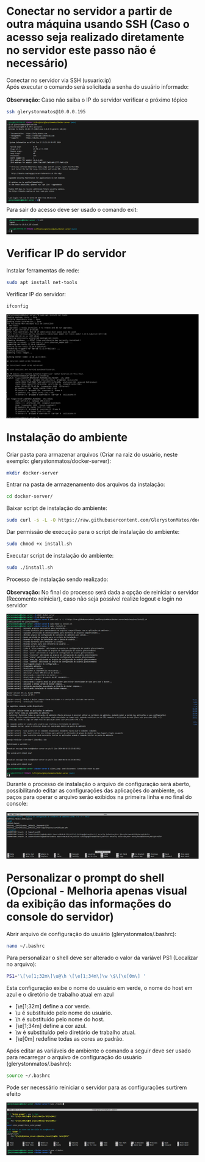 # Conectar no servidor a partir de outra máquina usando SSH (Caso o acesso seja realizado diretamente no servidor este passo não é necessário)

Conectar no servidor via SSH (usuario:ip)<br>
Após executar o comando será solicitada a senha do usuário informado:<br><br>
<b>Observação:</b> Caso não saiba o IP do servidor verificar o próximo tópico

```bash
ssh glerystonmatos@10.0.0.195
```

<img alt="ambiente" src="./conectar_servidor.png" style="margin-bottom: -9px !important">

Para sair do acesso deve ser usado o comando exit:

<img alt="ambiente" src="./sair_servidor.png" style="margin-bottom: -9px !important">

# Verificar IP do servidor

Instalar ferramentas de rede:
```bash
sudo apt install net-tools
```

Verificar IP do servidor:
```bash
ifconfig
```

<img alt="ambiente" src="./net_tools.png" style="margin-bottom: -9px !important">

# Instalação do ambiente

Criar pasta para armazenar arquivos (Criar na raiz do usuário, neste exemplo: glerystonmatos/docker-server):
```bash
mkdir docker-server
```

Entrar na pasta de armazenamento dos arquivos da instalação:
```bash
cd docker-server/
```

Baixar script de instalação do ambiente:
```bash
sudo curl -s -L -O https://raw.githubusercontent.com/GlerystonMatos/docker-server/main/arquivos/install.sh
```

Dar permissão de execução para o script de instalação do ambiente:
```bash
sudo chmod +x install.sh
```

Executar script de instalação do ambiente:
```bash
sudo ./install.sh
```

Processo de instalação sendo realizado:<br><br>
<b>Observação:</b> No final do processo será dada a opção de reiniciar o servidor (Recomento reiniciar), caso não seja possível realize logout e login no servidor

<img alt="ambiente" src="./instalacao.png" style="margin-bottom: -9px !important">

Durante o processo de instalação o arquivo de configuração será aberto, possibilitando editar as configurações das aplicações do ambiente, os paços para operar o arquivo serão exibidos na primeira linha e no final do console:

<img alt="ambiente" src="./configuracao.png" style="margin-bottom: -9px !important">

# Personalizar o prompt do shell (Opcional - Melhoria apenas visual da exibição das informações do console do servidor)

Abrir arquivo de configuração do usuário (glerystonmatos/.bashrc):
```bash
nano ~/.bashrc
```

Para personalizar o shell deve ser alterado o valor da variável PS1 (Localizar no arquivo):
```bash
PS1='\[\e[1;32m\]\u@\h \[\e[1;34m\]\w \$\[\e[0m\] '
```

Esta configuração exibe o nome do usuário em verde, o nome do host em azul e o diretório de trabalho atual em azul

- \[\e[1;32m\] define a cor verde.
- \u é substituído pelo nome do usuário.
- \h é substituído pelo nome do host.
- \[\e[1;34m\] define a cor azul.
- \w é substituído pelo diretório de trabalho atual.
- \[\e[0m\] redefine todas as cores ao padrão.

Após editar as variáveis de ambiente o comando a seguir deve ser usado para recarregar o arquivo de configuração do usuário (glerystonmatos/.bashrc):
```bash
source ~/.bashrc
```

Pode ser necessário reiniciar o servidor para as configurações surtirem efeito

<img alt="ambiente" src="./shell_opcional.png" style="margin-bottom: -9px !important">